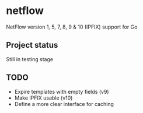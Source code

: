 # netflow
NetFlow version 1, 5, 7, 8, 9 &amp; 10 (IPFIX) support for Go



## Project status

Still in testing stage

## TODO

* Expire templates with empty fields (v9)
* Make IPFIX usable (v10)
* Define a more clear interface for caching

